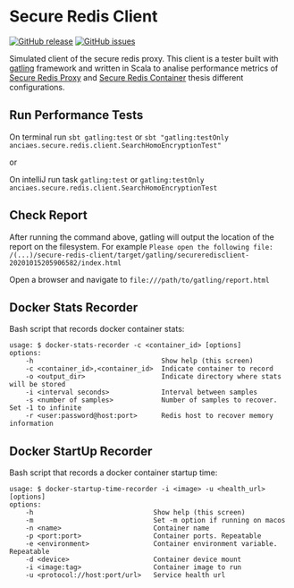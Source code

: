 # Secure Redis Client

[![GitHub release](https://img.shields.io/github/release/aanciaes/secure-redis-client.svg)](https://github.com/aanciaes/secure-redis-client/releases/)
[![GitHub issues](https://img.shields.io/github/issues/aanciaes/secure-redis-client.svg)](https://github.com/aanciaes/secure-redis-client/issues/)

Simulated client of the secure redis proxy. This client is a tester built with [gatling](https://gatling.io) framework and written in Scala to analise performance metrics of [Secure Redis Proxy](https://github.com/aanciaes/secure-redis-proxy) and [Secure Redis Container](https://github.com/aanciaes/secure-redis-container) thesis different configurations.

## Run Performance Tests

On terminal run `sbt gatling:test` or `sbt "gatling:testOnly anciaes.secure.redis.client.SearchHomoEncryptionTest"`

or

On intelliJ run task `gatling:test` or `gatling:testOnly anciaes.secure.redis.client.SearchHomoEncryptionTest`

## Check Report

After running the command above, gatling will output the location of the report on the filesystem. For example `Please open the following file: /(...)/secure-redis-client/target/gatling/secureredisclient-20201015205906582/index.html`

Open a browser and navigate to `file:///path/to/gatling/report.html`

## Docker Stats Recorder

Bash script that records docker container stats:

```
usage: $ docker-stats-recorder -c <container_id> [options]
options:
    -h                                Show help (this screen)
    -c <container_id>,<container_id>  Indicate container to record
    -o <output_dir>                   Indicate directory where stats will be stored
    -i <interval seconds>             Interval between samples
    -s <number of samples>            Number of samples to recover. Set -1 to infinite
    -r <user:password@host:port>      Redis host to recover memory information
```

## Docker StartUp Recorder

Bash script that records a docker container startup time:

```
usage: $ docker-startup-time-recorder -i <image> -u <health_url> [options]
options:
    -h                              Show help (this screen)
    -m                              Set -m option if running on macos
    -n <name>                       Container name
    -p <port:port>                  Container ports. Repeatable
    -e <environment>                Container environment variable. Repeatable
    -d <device>                     Container device mount
    -i <image:tag>                  Container image to run
    -u <protocol://host:port/url>   Service health url
```
